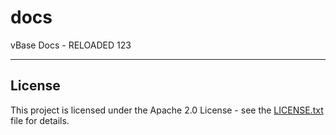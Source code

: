 # docs

vBase Docs - RELOADED 123

---

## License

This project is licensed under the Apache 2.0 License - see the [LICENSE.txt](LICENSE.txt) file for details.
